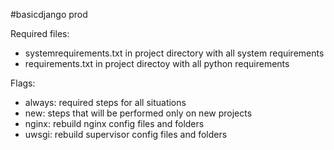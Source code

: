 #basicdjango prod

Required files:
- systemrequirements.txt in project directory with all system requirements
- requirements.txt in project directoy with all python requirements

Flags:
- always: required steps for all situations
- new: steps that will be performed only on new projects
- nginx: rebuild nginx config files and folders
- uwsgi: rebuild supervisor config files and folders